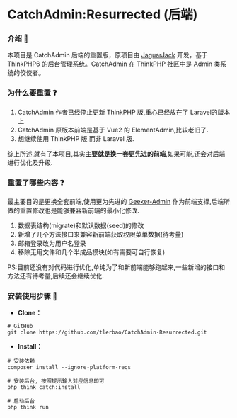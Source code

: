 # CatchAdmin:Resurrected (后端)

### 介绍 📖

本项目是 CatchAdmin 后端的重置版，原项目由 [JaguarJack](https://github.com/jaguarjack/) 开发，基于 ThinkPHP6 的后台管理系统。CatchAdmin 在 ThinkPHP 社区中是 Admin 类系统的佼佼者。

### 为什么要重置 ❓

1. CatchAdmin 作者已经停止更新 ThinkPHP 版,重心已经放在了 Laravel的版本上.
2. CatchAdmin 原版本前端是基于 Vue2 的 ElementAdmin,比较老旧了.
3. 想继续使用 ThinkPHP 版,而非 Laravel 版.

综上所述,就有了本项目,其实**主要就是换一套更先进的前端**,如果可能,还会对后端进行优化及升级.

### 重置了哪些内容 ❓

最主要目的是更换全套前端,使用更为先进的 [Geeker-Admin](https://github.com/HalseySpicy/Geeker-Admin) 作为前端支撑,后端所做的重置修改也是能够兼容新前端的最小化修改.

1. 数据表结构(migrate)和默认数据(seed)的修改
2. 新增了几个方法接口来兼容新前端获取权限菜单数据(待考量)
3. 邮箱登录改为用户名登录
4. 移除无用文件和几个半成品模块(如有需要可自行恢复)

PS:目前还没有对代码进行优化,单纯为了和新前端能够跑起来,一些新增的接口和方法还有待考量,后续还会继续优化.

### 安装使用步骤 📔

- **Clone：**
```shell
# GitHub
git clone https://github.com/tlerbao/CatchAdmin-Resurrected.git
```

- **Install：**

```shell
# 安装依赖
composer install --ignore-platform-reqs

# 安装后台, 按照提示输入对应信息即可
php think catch:install

# 启动后台
php think run
```





